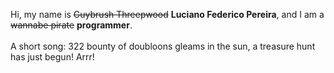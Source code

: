 Hi, my name is ~~Guybrush Threepwood~~ **Luciano Federico Pereira**, and I am a ~~wannabe pirate~~ **programmer**.<br><br>A short song: 322 bounty of doubloons gleams in the sun, a treasure hunt has just begun! Arrr!
